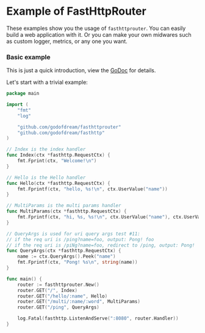 # Example of FastHttpRouter

These examples show you the usage of `fasthttprouter`. You can easily build a web application with it. Or you can make your own midwares such as custom logger, metrics, or any one you want.

### Basic example

This is just a quick introduction, view the [GoDoc](http://godoc.org/github.com/godofdream/fasthttprouter) for details.

Let's start with a trivial example:

```go
package main

import (
	"fmt"
	"log"

	"github.com/godofdream/fasthttprouter"
	"github.com/godofdream/fasthttp"
)

// Index is the index handler
func Index(ctx *fasthttp.RequestCtx) {
	fmt.Fprint(ctx, "Welcome!\n")
}

// Hello is the Hello handler
func Hello(ctx *fasthttp.RequestCtx) {
	fmt.Fprintf(ctx, "hello, %s!\n", ctx.UserValue("name"))
}

// MultiParams is the multi params handler
func MultiParams(ctx *fasthttp.RequestCtx) {
	fmt.Fprintf(ctx, "hi, %s, %s!\n", ctx.UserValue("name"), ctx.UserValue("word"))
}

// QueryArgs is used for uri query args test #11:
// if the req uri is /ping?name=foo, output: Pong! foo
// if the req uri is /piNg?name=foo, redirect to /ping, output: Pong!
func QueryArgs(ctx *fasthttp.RequestCtx) {
	name := ctx.QueryArgs().Peek("name")
	fmt.Fprintf(ctx, "Pong! %s\n", string(name))
}

func main() {
	router := fasthttprouter.New()
	router.GET("/", Index)
	router.GET("/hello/:name", Hello)
	router.GET("/multi/:name/:word", MultiParams)
	router.GET("/ping", QueryArgs)

	log.Fatal(fasthttp.ListenAndServe(":8080", router.Handler))
}
```
